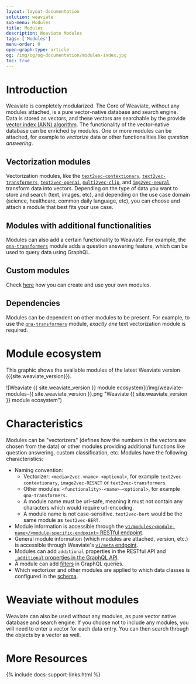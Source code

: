 ```yaml
---
layout: layout-documentation
solution: weaviate
sub-menu: Modules
title: Modules
description: Weaviate Modules
tags: ['Modules']
menu-order: 0
open-graph-type: article
og: /img/og/og-documentation/modules-index.jpg
toc: true
---
```


# Introduction

Weaviate is completely modularized. The Core of Weaviate, without any modules attached, is a pure vector-native database and search engine. Data is stored as vectors, and these vectors are searchable by the provide [vector index (ANN) algorithm](../vector-index-plugins/index.html). The functionality of the vector-native database can be enriched by modules. One or more modules can be attached, for example to *vectorize* data or other functionalities like *question answering*. 

## Vectorization modules

Vectorization modules, like the [`text2vec-contextionary`](./text2vec-contextionary.html), [`text2vec-transformers`](./text2vec-transformers.html), [`text2vec-openai`](./text2vec-openai.html), [`multi2vec-clip`](./multi2vec-clip.html), and [`img2vec-neural`](./img2vec-neural.html), transform data into vectors. Depending on the type of data you want to store and search (text, images, etc), and depending on the use case domain (science, healthcare, common daily language, etc), you can choose and attach a module that best fits your use case.

## Modules with additional functionalities

Modules can also add a certain functionality to Weaviate. For example, the [`qna-transformers`](./qna-transformers.html) module adds a question answering feature, which can be used to query data using GraphQL.

## Custom modules

Check [here](./custom-modules.html) how you can create and use your own modules.

## Dependencies

Modules can be dependent on other modules to be present. For example, to use the [`qna-transformers`](./qna-transformers.html) module, *exactly one* text vectorization module is required.

# Module ecosystem

This graphic shows the available modules of the latest Weaviate version ({{site.weaviate_version}}).

![Weaviate {{ site.weaviate_version }} module ecosystem](/img/weaviate-modules-{{ site.weaviate_version }}.png "Weaviate {{ site.weaviate_version }} module ecosystem")

# Characteristics

Modules can be "vectorizers" (defines how the numbers in the vectors are chosen from the data) or other modules providing additional functions like question answering, custom classification, etc. Modules have the following characteristics:
- Naming convention: 
  - Vectorizer: `<media>2vec-<name>-<optional>`, for example `text2vec-contextionary`, `image2vec-RESNET` or `text2vec-transformers`.
  - Other modules: `<functionality>-<name>-<optional>`, for example `qna-transformers`. 
  - A module name must be url-safe, meaning it must not contain any characters which would require url-encoding.
  - A module name is not case-sensitive. `text2vec-bert` would be the same module as `text2vec-BERT`.
- Module information is accessible through the [`v1/modules/<module-name>/<module-specific-endpoint>` RESTful endpoint](../restful-api-references/modules.html).
- General module information (which modules are attached, version, etc.) is accessible through Weaviate's [`v1/meta` endpoint](../restful-api-references/meta.html).
- Modules can add `additional` properties in the RESTful API and [`_additional` properties in the GraphQL API](../graphql-references/additional-properties.html).
- A module can add [filters](../graphql-references/filters.html) in GraphQL queries.
- Which vectorizer and other modules are applied to which data classes is configured in the [schema](../data-schema/schema-configuration.html#vectorizer).

# Weaviate without modules

Weaviate can also be used without any modules, as pure vector native database and search engine. If you choose not to include any modules, you will need to enter a vector for each data entry. You can then search through the objects by a vector as well. 


# More Resources

{% include docs-support-links.html %}